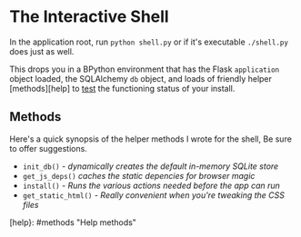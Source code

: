The Interactive Shell
=====================

In the application root, run `python shell.py` or if it's executable
`./shell.py` does just as well.

This drops you in a BPython environment that has the Flask `application`
object loaded, the SQLAlchemy `db` object, and loads of friendly helper
[methods][help] to [test][] the functioning status of your install.

Methods
-------

Here's a quick synopsis of the helper methods I wrote for the shell,
Be sure to offer suggestions.

 - `init_db()` - *dynamically creates the default in-memory SQLite store*
 - `get_js_deps()` *caches the static depencies for browser magic*
 - `install()` - *Runs the various actions needed before the app can run*
 - `get_static_html()` - *Really convenient when you're tweaking the CSS files*

[test]: TESTING.md "TODO: write testing docs"
[help}: #methods "Help methods"
